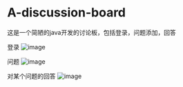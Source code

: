 # A-discussion-board
这是一个简陋的java开发的讨论板，包括登录，问题添加，回答

登录
![image](https://github.com/godOnHeart/A-discussion-board/assets/133849070/10a77c67-39e5-4700-83e1-339ceae4cb71)

问题
![image](https://github.com/godOnHeart/A-discussion-board/assets/133849070/b389854e-bca0-459b-a5cf-38fd93eea87e)

对某个问题的回答
![image](https://github.com/godOnHeart/A-discussion-board/assets/133849070/178c64fe-524f-497f-ae10-cec3b73c18a1)



